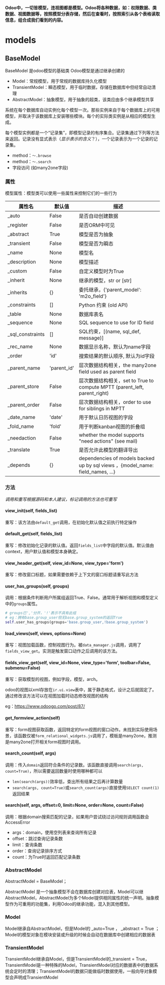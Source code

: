 **Odoo中，一切皆模型，连视图都是模型。Odoo将各种数据，如：权限数据、类数据、视图数据等，按照模型分表存储，然后在查看时，按照索引从各个表格读取信息，组合成我们看到的内容。**

# models

## BaseModel

BaseModel 是odoo模型的基础类
Odoo模型是通过继承创建的

- Model：常规模型，用于常规的数据库持久化模型
- TransientModel：瞬态模型，用于临时数据，存储在数据库中但经常自动清理
- AbstractModel：抽象模型，用于抽象的超类，该类应由多个继承模型共享

系统在每个数据库自动实例化每个模型一次。那些实例来自于每个数据库上的可用模型，并取决于该数据库上安装哪些模块。每个的实际类实例是从相应的模型生成。

每个模型实例都是一个“记录集”，即模型记录的有序集合。记录集通过下列等方法来返回。记录没有显式表示（*显示表示的含义*？），一个记录表示为一个记录的记录集。

- method：`〜.browse`
- method：`〜.search`
- 字段访问 (如many2one字段)



### 属性

模型属性：模型类可以使用一些属性来控制它们的一些行为

| 属性名           | 默认值      | 描述                                                         |
| ---------------- | ----------- | ------------------------------------------------------------ |
| _auto            | False       | 是否自动创建数据                                             |
| _register        | False       | 是否ORM中可见                                                |
| _abstract        | True        | 模型是否为抽象                                               |
| _transient       | False       | 模型是否为瞬态                                               |
| _name            | None        | 模型名                                                       |
| _description     | None        | 模型描述                                                     |
| _custom          | False       | 自定义模型时为True                                           |
| _inherit         | None        | 继承的模型，str or [str]                                     |
| _inherits        | {}          | 委托继承，{'parent_model': 'm2o_field'}                      |
| _constraints     | []          | Python 约束 (old API)                                        |
| _table           | None        | 数据库表名                                                   |
| _sequence        | None        | SQL sequence to use for ID field                             |
| _sql_constraints | []          | SQL约束，[(name, sql_def, message)]                          |
| _rec_name        | None        | 数据显示名称，默认为name字段                                 |
| _order           | 'id'        | 搜索结果的默认顺序, 默认为id字段                             |
| _parent_name     | 'parent_id' | 层次数据结构相关，the many2one field used as parent field    |
| _parent_store    | False       | 层次数据结构相关，set to True to compute MPTT (parent_left, parent_right) |
| _parent_order    | False       | 层次数据结构相关，order to use for siblings in MPTT          |
| _date_name       | 'date'      | 用于默认日历视图的字段                                       |
| _fold_name       | 'fold'      | 用于判断kanban视图的折叠组                                   |
| _needaction      | False       | whether the model supports "need actions" (see mail)         |
| _translate       | True        | 是否允许此模型的翻译导出                                     |
| _depends         | {}          | dependencies of models backed up by sql views ，{model_name: field_names, ...} |



### 方法

*调用和重写根据源码和本人建议，标记调用的方法也可重写*

#### view_init(self, fields_list)

重写：该方法由`default_get`调用，在初始化默认值之前执行特定操作

#### default_get(self, fields_list)

重写：修改初始化记录的默认值。返回`fields_list`中字段的默认值。默认值由context，用户默认值和模型本身确定。

#### view_header_get(self, view_id=None, view_type='form')

重写：修改窗口标题，如果需要依赖于上下文的窗口标题请重写此方法

#### user_has_groups(self, groups)

调用：根据条件判断用户所属组返回True、False。通常用于解析视图和模型定义中的`groups`属性。

```python
# groups已','分开，'!'表示不具有此组
# eg：拥有base.group_user但无base.group_system的返回True
self.user_has_groups(groups='base.group_user,!base.group_system')
```

#### load_views(self, views, options=None)

重写：视图加载函数，控制视图行为。被`data_manager.js`调用，调用了`fields_view_get`。实测是触发窗口动作之后调用的该方法。

#### fields_view_get(self, view_id=None, view_type='form', toolbar=False, submenu=False)

重写：获取模型的视图，例如字段，模型，arch。

odoo的视图以xml存放在`ir.ui.view`表中，属于静态格式，设计之后就固定了。通过修改该方法可以在视图加载时动态修改视图的结构

eg：https://www.odoogo.com/post/87/

#### get_formview_action(self)

重写：form视图获取函数，返回特定的form视图的窗口动作。未找到实际使用场景，该函数仅被`form_relational_widgets.js`调用了，模板是many2one，推测是many2one打开相关form视图时调用。

#### search_count(self, args)

调用：传入`domain`返回符合条件的记录数。该函数直接调用`search(args, count=True)`，所以需要返回数量时使用哪种都可以

- `len(search(args))`效率低，查出所有结果之后再计算数量
- `search(args, count=True)`或`search_count(args)`直接使用`SELECT count(1)`返回结果

#### search(self, args, offset=0, limit=None, order=None, count=False)

调用：根据domain搜索匹配的记录，如果用户尝试绕过访问规则调用函数会AccessError

- args：domain，使用空列表来查询所有记录
- offset：跳过查询记录条数
- limit：查询条数
- order：查询记录排序方式
- count：为True时返回匹配记录条数



















### AbstractModel

AbstractModel = BaseModel；

AbstractModel 是一个抽象模型不会在数据库创建对应表，Model可以继 AbstractModel，AbstractModel为多个Model提供相同属性的统一声明。抽象模型作为可重用的功能集，利用Odoo的继承功能，混入到其他模型。

### Model

Model继承自AbstractModel，但是Model的 _auto=True ， _abstract = True ；
Model的模型对象在模块安装或升级的时候会自动在数据库中创建相应的数据表

### TransientModel

TransientModel继承自Model，但是TransientModel的_transient = True，TransientModel是一种特殊的Model，TransientModel对应的数据表中的数据系统会定时的清理；TransientModel的数据只能做临时数据使用，一般向导对象模型会声明成TransientModel

